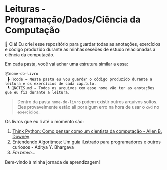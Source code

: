 # Leituras - Programação/Dados/Ciência da Computação

:wave: Olá! Eu criei esse repositório para guardar todas as anotações, exercícios e código produzido durante as minhas seseões de estudo relacionadas a ciência da computação.

Em cada pasta, você vai achar uma estrutura similar a essa:

```
📦nome-do-livro
 ┣ 📂code → Nesta pasta eu vou guardar o código produzido durante a leitura e os exercícios de cada capítulo.
 ┗ 📜NOTES.md → Todos os arquivos com esse nome vão ter as anotações que eu fiz durante a leitura.
```

> Dentro da pasta `nome-do-livro` podem existir outros arquivos soltos. Eles provavelmente estão ali por algum erro na hora de usar o `cwd` no exercícios.

Os livros que eu li até o momento são:

1. [Think Python: Como pensar como um cientista da computação - Allen B. Downey](https://greenteapress.com/wp/think-python-2e/)
2. Entendendo Algoritmos: Um guia ilustrado para programadores e outros curiosos - Aditya Y. Bhargava
3. *Em breve...*


Bem-vindo à minha jornada de aprendizagem!
